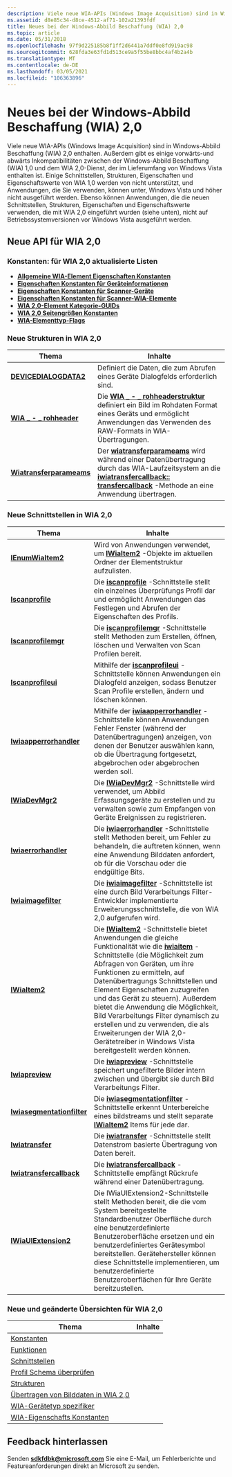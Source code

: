 ```yaml
---
description: Viele neue WIA-APIs (Windows Image Acquisition) sind in Windows-Abbild Beschaffung (WIA) 2,0 enthalten.
ms.assetid: d8e85c34-d8ce-4512-af71-102a21393fdf
title: Neues bei der Windows-Abbild Beschaffung (WIA) 2,0
ms.topic: article
ms.date: 05/31/2018
ms.openlocfilehash: 97f9d225185b8f1ff2d6441a7ddf0e8fd919ac98
ms.sourcegitcommit: 628fda3e63fd1d513ce9a5f55be8bbc4af4b2a4b
ms.translationtype: MT
ms.contentlocale: de-DE
ms.lasthandoff: 03/05/2021
ms.locfileid: "106363896"
---
```

# <a name="whats-new-in-windows-image-acquisition-wia-20"></a>Neues bei der Windows-Abbild Beschaffung (WIA) 2,0

Viele neue WIA-APIs (Windows Image Acquisition) sind in Windows-Abbild Beschaffung (WIA) 2,0 enthalten. Außerdem gibt es einige vorwärts-und abwärts Inkompatibilitäten zwischen der Windows-Abbild Beschaffung (WIA) 1,0 und dem WIA 2,0-Dienst, der im Lieferumfang von Windows Vista enthalten ist. Einige Schnittstellen, Strukturen, Eigenschaften und Eigenschaftswerte von WIA 1,0 werden von nicht unterstützt, und Anwendungen, die Sie verwenden, können unter, Windows Vista und höher nicht ausgeführt werden. Ebenso können Anwendungen, die die neuen Schnittstellen, Strukturen, Eigenschaften und Eigenschaftswerte verwenden, die mit WIA 2,0 eingeführt wurden (siehe unten), nicht auf Betriebssystemversionen vor Windows Vista ausgeführt werden.

## <a name="new-api-for-wia-20"></a>Neue API für WIA 2,0

### <a name="constants-lists-updated-for-wia-20"></a>Konstanten: für WIA 2,0 aktualisierte Listen

-   [**Allgemeine WIA-Element Eigenschaften Konstanten**](-wia-wiaitempropcommonitem.md)
-   [**Eigenschaften Konstanten für Geräteinformationen**](-wia-wiadeviceinfoprop.md)
-   [**Eigenschaften Konstanten für Scanner-Geräte**](-wia-wiaitempropscannerdevice.md)
-   [**Eigenschaften Konstanten für Scanner-WIA-Elemente**](-wia-wiaitempropscanneritem.md)
-   [**WIA 2,0-Element Kategorie-GUIDs**](-wia-wia2-itemcategoryguids.md)
-   [**WIA 2,0 Seitengrößen Konstanten**](-wia-wia2-pagesizeconstants.md)
-   [**WIA-Elementtyp-Flags**](-wia-wia-item-type-flags.md)

### <a name="new-structures-in-wia-20"></a>Neue Strukturen in WIA 2,0



| Thema                                               | Inhalte                                                                                                                                                                                                                                                          |
|-----------------------------------------------------|-------------------------------------------------------------------------------------------------------------------------------------------------------------------------------------------------------------------------------------------------------------------|
| [**DEVICEDIALOGDATA2**](-wia-devicedialogdata2.md) | Definiert die Daten, die zum Abrufen eines Geräte Dialogfelds erforderlich sind.<br/>                                                                                                                                                                                                       |
| [**WIA \_ - \_ rohheader**](-wia-wia-raw-header.md)     | Die [**WIA \_ - \_ rohheaderstruktur**](-wia-wia-raw-header.md) definiert ein Bild im Rohdaten Format eines Geräts und ermöglicht Anwendungen das Verwenden des RAW-Formats in WIA-Übertragungen.<br/>                                                                         |
| [**Wiatransferparameams**](-wia-wiatransferparams.md) | Der [**wiatransferparameams**](-wia-wiatransferparams.md) wird während einer Datenübertragung durch das WIA-Laufzeitsystem an die [**iwiatransfercallback:: transfercallback**](-wia-iwiatransfercallback-transfercallback.md) -Methode an eine Anwendung übertragen.<br/> |



 

### <a name="new-interfaces-in-wia-20"></a>Neue Schnittstellen in WIA 2,0



| Thema                                                         | Inhalte                                                                                                                                                                                                                                                                                                                                                                                                                                                                                                      |
|---------------------------------------------------------------|---------------------------------------------------------------------------------------------------------------------------------------------------------------------------------------------------------------------------------------------------------------------------------------------------------------------------------------------------------------------------------------------------------------------------------------------------------------------------------------------------------------|
| [**IEnumWiaItem2**](-wia-ienumwiaitem2.md)                   | Wird von Anwendungen verwendet, um [**IWiaItem2**](-wia-iwiaitem2.md) -Objekte im aktuellen Ordner der Elementstruktur aufzulisten.<br/>                                                                                                                                                                                                                                                                                                                                                                                   |
| [**Iscanprofile**](-wia-iscanprofile.md)                     | Die [**iscanprofile**](-wia-iscanprofile.md) -Schnittstelle stellt ein einzelnes Überprüfungs Profil dar und ermöglicht Anwendungen das Festlegen und Abrufen der Eigenschaften des Profils. <br/>                                                                                                                                                                                                                                                                                                                                   |
| [**Iscanprofilemgr**](-wia-iscanprofilemgr.md)               | Die [**iscanprofilemgr**](-wia-iscanprofilemgr.md) -Schnittstelle stellt Methoden zum Erstellen, öffnen, löschen und Verwalten von Scan Profilen bereit. <br/>                                                                                                                                                                                                                                                                                                                                                       |
| [**Iscanprofileui**](-wia-iscanprofileui.md)                 | Mithilfe der [**iscanprofileui**](-wia-iscanprofileui.md) -Schnittstelle können Anwendungen ein Dialogfeld anzeigen, sodass Benutzer Scan Profile erstellen, ändern und löschen können.<br/>                                                                                                                                                                                                                                                                                                                               |
| [**Iwiaapperrorhandler**](-wia-iwiaapperrorhandler.md)       | Mithilfe der [**iwiaapperrorhandler**](-wia-iwiaapperrorhandler.md) -Schnittstelle können Anwendungen Fehler Fenster (während der Datenübertragungen) anzeigen, von denen der Benutzer auswählen kann, ob die Übertragung fortgesetzt, abgebrochen oder abgebrochen werden soll.<br/>                                                                                                                                                                                                                                                                     |
| [**IWiaDevMgr2**](-wia-iwiadevmgr2.md)                       | Die [**IWiaDevMgr2**](-wia-iwiadevmgr2.md) -Schnittstelle wird verwendet, um Abbild Erfassungsgeräte zu erstellen und zu verwalten sowie zum Empfangen von Geräte Ereignissen zu registrieren.<br/>                                                                                                                                                                                                                                                                                                                                             |
| [**Iwiaerrorhandler**](-wia-iwiaerrorhandler.md)             | Die [**iwiaerrorhandler**](-wia-iwiaerrorhandler.md) -Schnittstelle stellt Methoden bereit, um Fehler zu behandeln, die auftreten können, wenn eine Anwendung Bilddaten anfordert, ob für die Vorschau oder die endgültige Bits. <br/>                                                                                                                                                                                                                                                                                                      |
| [**Iwiaimagefilter**](-wia-iwiaimagefilter.md)               | Die [**iwiaimagefilter**](-wia-iwiaimagefilter.md) -Schnittstelle ist eine durch Bild Verarbeitungs Filter-Entwickler implementierte Erweiterungsschnittstelle, die von WIA 2,0 aufgerufen wird. <br/>                                                                                                                                                                                                                                                                                                                                  |
| [**IWiaItem2**](-wia-iwiaitem2.md)                           | Die [**IWiaItem2**](-wia-iwiaitem2.md) -Schnittstelle bietet Anwendungen die gleiche Funktionalität wie die [**iwiaitem**](/windows/desktop/api/wia_xp/nn-wia_xp-iwiaitem) -Schnittstelle (die Möglichkeit zum Abfragen von Geräten, um ihre Funktionen zu ermitteln, auf Datenübertragungs Schnittstellen und Element Eigenschaften zuzugreifen und das Gerät zu steuern). Außerdem bietet die Anwendung die Möglichkeit, Bild Verarbeitungs Filter dynamisch zu erstellen und zu verwenden, die als Erweiterungen der WIA 2,0-Gerätetreiber in Windows Vista bereitgestellt werden können.<br/> |
| [**Iwiapreview**](-wia-iwiapreview.md)                       | Die [**iwiapreview**](-wia-iwiapreview.md) -Schnittstelle speichert ungefilterte Bilder intern zwischen und übergibt sie durch Bild Verarbeitungs Filter. <br/>                                                                                                                                                                                                                                                                                                                                                       |
| [**Iwiasegmentationfilter**](-wia-iwiasegmentationfilter.md) | Die [**iwiasegmentationfilter**](-wia-iwiasegmentationfilter.md) -Schnittstelle erkennt Unterbereiche eines bildstreams und stellt separate [**IWiaItem2**](-wia-iwiaitem2.md) Items für jede dar. <br/>                                                                                                                                                                                                                                                                                                         |
| [**Iwiatransfer**](-wia-iwiatransfer.md)                     | Die [**iwiatransfer**](-wia-iwiatransfer.md) -Schnittstelle stellt Datenstrom basierte Übertragung von Daten bereit. <br/>                                                                                                                                                                                                                                                                                                                                                                                                   |
| [**Iwiatransfercallback**](-wia-iwiatransfercallback.md)     | Die [**iwiatransfercallback**](-wia-iwiatransfercallback.md) -Schnittstelle empfängt Rückrufe während einer Datenübertragung. <br/>                                                                                                                                                                                                                                                                                                                                                                                |
| [**IWiaUIExtension2**](-wia-iwiauiextension2.md)             | Die IWiaUIExtension2-Schnittstelle stellt Methoden bereit, die die vom System bereitgestellte Standardbenutzer Oberfläche durch eine benutzerdefinierte Benutzeroberfläche ersetzen und ein benutzerdefiniertes Gerätesymbol bereitstellen. Gerätehersteller können diese Schnittstelle implementieren, um benutzerdefinierte Benutzeroberflächen für Ihre Geräte bereitzustellen.<br/>                                                                                                                                                                                                                     |



 

### <a name="new-and-changed-overviews-for-wia-20"></a>Neue und geänderte Übersichten für WIA 2,0



| Thema                                                                          | Inhalte |
|--------------------------------------------------------------------------------|----------|
| [Konstanten](-wia-constants.md)                                                |          |
| [Funktionen](-wia-functions.md)                                                |          |
| [Schnittstellen](-wia-interfaces.md)                                              |          |
| [Profil Schema überprüfen](-wia-scan-profile-schema.md)                            |          |
| [Strukturen](-wia-structures.md)                                              |          |
| [Übertragen von Bilddaten in WIA 2,0](-wia-transferring-image-data-in-wia2.md) |          |
| [WIA-Gerätetyp spezifiker](-wia-wia-device-type-specifiers.md)              |          |
| [WIA-Eigenschafts Konstanten](-wia-wia-property-constants.md)                      |          |



 

## <a name="leave-feedback"></a>Feedback hinterlassen

Senden **sdkfdbk@microsoft.com** Sie eine E-Mail, um Fehlerberichte und Featureanforderungen direkt an Microsoft zu senden.

 

 




